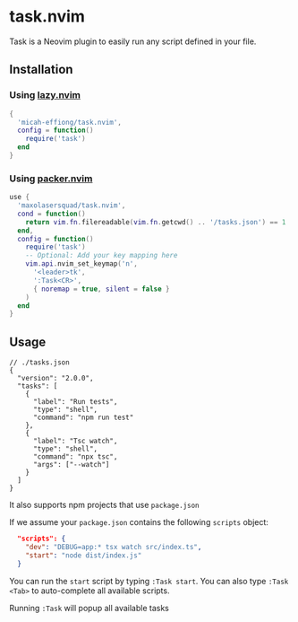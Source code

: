 # task.nvim

Task is a Neovim plugin to easily run any script defined in your file.

## Installation

### Using [lazy.nvim](https://github.com/folke/lazy.nvim)

```lua
{
  'micah-effiong/task.nvim',
  config = function()
    require('task')
  end
}
```

### Using [packer.nvim](https://github.com/wbthomason/packer.nvim)

```lua
use {
  'maxolasersquad/task.nvim',
  cond = function()
    return vim.fn.filereadable(vim.fn.getcwd() .. '/tasks.json') == 1
  end,
  config = function()
    require('task')
    -- Optional: Add your key mapping here
    vim.api.nvim_set_keymap('n',
      '<leader>tk',
      ':Task<CR>',
      { noremap = true, silent = false }
    )
  end
}
```

## Usage

```jsonc
// ./tasks.json
{
  "version": "2.0.0",
  "tasks": [
    {
      "label": "Run tests",
      "type": "shell",
      "command": "npm run test"
    },
    {
      "label": "Tsc watch",
      "type": "shell",
      "command": "npx tsc",
      "args": ["--watch"]
    }
  ]
}
```

It also supports npm projects that use `package.json`

If we assume your `package.json` contains the following `scripts` object:

```json
  "scripts": {
    "dev": "DEBUG=app:* tsx watch src/index.ts",
    "start": "node dist/index.js"
  }
```

You can run the `start` script by typing `:Task start`. You can also type
`:Task <Tab>` to auto-complete all available scripts.

Running `:Task` will popup all available tasks
